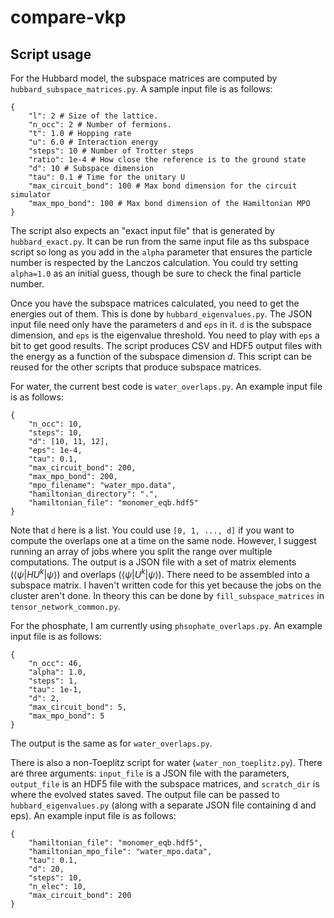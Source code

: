 # compare-vkp

## Script usage

For the Hubbard model, the subspace matrices are computed by `hubbard_subspace_matrices.py`. A sample input file is as follows:
```
{
    "l": 2 # Size of the lattice.
    "n_occ": 2 # Number of fermions.
    "t": 1.0 # Hopping rate
    "u": 6.0 # Interaction energy
    "steps": 10 # Number of Trotter steps
    "ratio": 1e-4 # How close the reference is to the ground state
    "d": 10 # Subspace dimension
    "tau": 0.1 # Time for the unitary U
    "max_circuit_bond": 100 # Max bond dimension for the circuit simulator
    "max_mpo_bond": 100 # Max bond dimension of the Hamiltonian MPO
}
```
The script also expects an "exact input file" that is generated by `hubbard_exact.py`. It can be run from the same input file as ths subspace script so long as you add in the `alpha` parameter that ensures the particle number is respected by the Lanczos calculation. You could try setting `alpha=1.0` as an initial guess, though be sure to check the final particle number.

Once you have the subspace matrices calculated, you need to get the energies out of them. This is done by `hubbard_eigenvalues.py`. The JSON input file need only have the parameters `d` and `eps` in it. `d` is the subspace dimension, and `eps` is the eigenvalue threshold. You need to play with `eps` a bit to get good results. The script produces CSV and HDF5 output files with the energy as a function of the subspace dimension $d$. This script can be reused for the other scripts that produce subspace matrices.

For water, the current best code is `water_overlaps.py`. An example input file is as follows:
```
{
    "n_occ": 10,
    "steps": 10,
    "d": [10, 11, 12],
    "eps": 1e-4,
    "tau": 0.1,
    "max_circuit_bond": 200,
    "max_mpo_bond": 200,
    "mpo_filename": "water_mpo.data",
    "hamiltonian_directory": ".",
    "hamiltonian_file": "monomer_eqb.hdf5"
}
```
Note that `d` here is a list. You could use `[0, 1, ..., d]` if you want to compute the overlaps one at a time on the same node. However, I suggest running an array of jobs where you split the range over multiple computations. The output is a JSON file with a set of matrix elements ($\langle \psi | H U^k |\psi \rangle$) and overlaps ($\langle \psi | U^k |\psi \rangle$). There need to be assembled into a subspace matrix. I haven't written code for this yet because the jobs on the cluster aren't done. In theory this can be done by `fill_subspace_matrices` in `tensor_network_common.py`.

For the phosphate, I am currently using `phsophate_overlaps.py`. An example input file is as follows:
```
{
    "n_occ": 46,
    "alpha": 1.0,
    "steps": 1,
    "tau": 1e-1,
    "d": 2,
    "max_circuit_bond": 5,
    "max_mpo_bond": 5
}
```
The output is the same as for `water_overlaps.py`.

There is also a non-Toeplitz script for water (`water_non_toeplitz.py`). There are three arguments: `input_file` is a JSON file with the parameters, `output_file` is an HDF5 file with the subspace matrices, and `scratch_dir` is where the evolved states saved. The output file can be passed to `hubbard_eigenvalues.py` (along with a separate JSON file containing d and eps). An example input file is as follows:
```
{
    "hamiltonian_file": "monomer_eqb.hdf5",
    "hamiltonian_mpo_file": "water_mpo.data",
    "tau": 0.1,
    "d": 20,
    "steps": 10,
    "n_elec": 10,
    "max_circuit_bond": 200
}
```